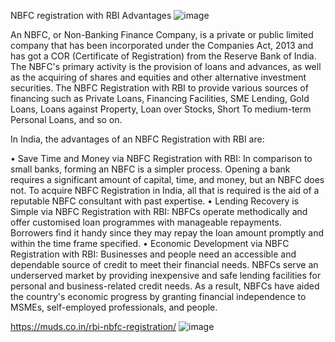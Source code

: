 NBFC registration with RBI Advantages
![image](https://user-images.githubusercontent.com/103422492/164384704-1dad6d6f-fedc-46fe-ae01-a9cbe17dcec4.png)

An NBFC, or Non-Banking Finance Company, is a private or public limited company that has been incorporated under the Companies Act, 2013 and has got a COR (Certificate of Registration) from the Reserve Bank of India. The NBFC's primary activity is the provision of loans and advances, as well as the acquiring of shares and equities and other alternative investment securities. The NBFC Registration with RBI to provide various sources of financing such as Private Loans, Financing Facilities, SME Lending, Gold Loans, Loans against Property, Loan over Stocks, Short To medium-term Personal Loans, and so on.



In India, the advantages of an NBFC Registration with RBI are:


•	Save Time and Money via NBFC Registration with RBI: In comparison to small banks, forming an NBFC is a simpler process. Opening a bank requires a significant amount of capital, time, and money, but an NBFC does not. To acquire NBFC Registration in India, all that is required is the aid of a reputable NBFC consultant with past expertise.
•	Lending Recovery is Simple via NBFC Registration with RBI: NBFCs operate methodically and offer customised loan programmes with manageable repayments. Borrowers find it handy since they may repay the loan amount promptly and within the time frame specified.
•	Economic Development via NBFC Registration with RBI: Businesses and people need an accessible and dependable source of credit to meet their financial needs. NBFCs serve an underserved market by providing inexpensive and safe lending facilities for personal and business-related credit needs. As a result, NBFCs have aided the country's economic progress by granting financial independence to MSMEs, self-employed professionals, and people.

https://muds.co.in/rbi-nbfc-registration/
![image](https://user-images.githubusercontent.com/103422492/164384756-8ad09064-9730-4476-bd9a-3073ed46a7c9.png)
